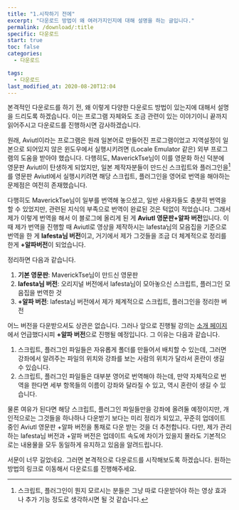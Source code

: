 ```yaml
---
title: "1.시작하기 전에"
excerpt: "다운로드 방법이 왜 여러가지인지에 대해 설명을 하는 글입니다."
permalink: /download/:title
specific: 다운로드
start: true
toc: false
categories:
  - 다운로드

tags:
  - 다운로드
last_modified_at: 2020-08-20T12:04
---
```

본격적인 다운로드를 하기 전, 왜 이렇게 다양한 다운로드 방법이 있는지에 대해서 설명을 드리도록 하겠습니다. 이는 프로그램 자체와도 조금 관련이 있는 이야기이니 끝까지 읽어주시고 다운로드를 진행하시면 감사하겠습니다.
 
원래, Aviutl이라는 프로그램은 원래 일본어로 만들어진 프로그램이었고 지역설정이 일본으로 되어있지 않은 윈도우에서 실행시키려면 (Locale Emulator 같은) 외부 프로그램의 도움을 받아야 했습니다. 다행히도, MaverickTse님이 이를 영문화 하신 덕분에 영문판 Aviutl이 탄생하게 되었지만, 일본 제작자분들이 만드신 스크립트와 플러그인을[^1]를 영문판 Aviutl에서 실행시키려면 해당 스크립트, 플러그인을 영어로 번역을 해야하는 문제점은 여전히 존재했습니다.
 
다행히도 MaverickTse님이 일부를 번역해 놓으셨고, 일반 사용자들도 충분히 번역을 할 수 있었지만, 관련된 지식의 부족으로 번역이 완료된 것은 턱없이 적었습니다. 그래서 제가 이렇게 번역을 해서 이 블로그에 올리게 된 게 **Aviutl 영문판+알파 버전**입니다. 이때 제가 번역을 진행할 때 Aviutl로 영상을 제작하시는 lafesta님의 모음집을 기준으로 번역을 한 게 **lafesta님 버전**이고, 거기에서 제가 그것들을 조금 더 체계적으로 정리를 한게 **+알파버전**이 되었습니다.
 
정리하면 다음과 같습니다.
1. **기본 영문판**: MaverickTse님이 만드신 영문판
2. **lafesta님 버전**: 오리지널 버전에서 lafesta님이 모아놓으신 스크립트, 플러그인 모음집을 번역한 것
3. **+알파 버전**: lafesta님 버전에서 제가 체계적으로 스크립트, 플러그인을 정리한 버전
 
어느 버전을 다운받으셔도 상관은 없습니다. 그러나 앞으로 진행될 강의는 [소개 페이지](/about)에서 언급했다시피 **+알파 버전**으로 진행될 예정입니다. 그 이유는 다음과 같습니다.
 
1. 스크립트, 플러그인 파일들은 자유롭게 폴더를 만들어서 배치할 수 있는데, 그러면 강좌에서 알려주는 파일의 위치와 강좌를 보는 사람의 위치가 달라서 혼란이 생길 수 있습니다.
2. 스크립트, 플러그인 파일들은 대부분 영어로 번역해야 하는데, 만약 자체적으로 번역을 한다면 세부 항목들의 이름이 강좌와 달라질 수 있고, 역시 혼란이 생길 수 있습니다.
 
물론 여유가 된다면 해당 스크립트, 플러그인 파일들만을 강좌에 올려둘 예정이지만, 개인적으로는 그것들을 하나하나 다운받기 보다는 미리 정리가 되있고, 꾸준히 업데이트 중인 Aviutl 영문판 +알파 버전을 통채로 다운 받는 것을 더 추천합니다. 다만, 제가 관리하는 lafesta님 버전과 +알파 버전은 업데이트 속도에 차이가 있을지 몰라도 기본적으로는 내용물을 모두 동일하게 유지하고 있음을 알려드립니다.
 
서문이 너무 길었네요. 그러면 본격적으로 다운로드를 시작해보도록 하겠습니다. 원하는 방법의 링크로 이동해서 다운로드를 진행해주세요.

[^1]: 스크립트, 플러그인이 뭔지 모르시는 분들은 그냥 따로 다운받아야 하는 영상 효과나 추가 기능 정도로 생각하시면 될 것 같습니다.